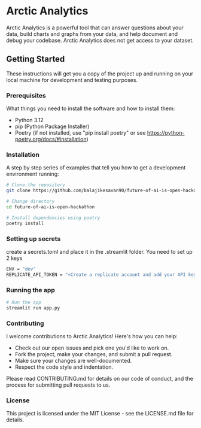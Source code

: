 # Arctic Analytics

Arctic Analytics is a powerful tool that can answer questions about your data, build charts and graphs from your data, and help document and debug your codebase. Arctic Analytics does not get access to your dataset.

## Getting Started

These instructions will get you a copy of the project up and running on your local machine for development and testing purposes.

### Prerequisites

What things you need to install the software and how to install them:

- Python 3.12
- pip (Python Package Installer)
- Poetry (if not installed, use "pip install poetry" or see https://python-poetry.org/docs/#installation)

### Installation

A step by step series of examples that tell you how to get a development environment running:

```bash
# Clone the repository
git clone https://github.com/balajikesavan90/future-of-ai-is-open-hackathon.git

# Change directory
cd future-of-ai-is-open-hackathon

# Install dependencies using poetry
poetry install
```

### Setting up secrets

create a secrets.toml and place it in the .streamlit folder. You need to set up 2 keys

```bash
ENV = "dev"
REPLICATE_API_TOKEN = "<Create a replicate account and add your API key here.>"
```

### Running the app

```bash
# Run the app
streamlit run app.py
```

### Contributing

I welcome contributions to Arctic Analytics! Here's how you can help:

- Check out our open issues and pick one you'd like to work on.
- Fork the project, make your changes, and submit a pull request.
- Make sure your changes are well-documented.
- Respect the code style and indentation.

Please read CONTRIBUTING.md for details on our code of conduct, and the process for submitting pull requests to us.

### License
This project is licensed under the MIT License - see the LICENSE.md file for details.